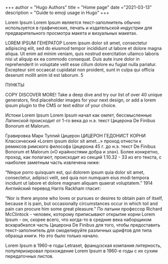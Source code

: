 +++
author = "Hugo Authors"
title = "Home page"
date ="2021-03-13"
description = "Guide to emoji usage in Hugo"
+++


Lorem Ipsum
Lorem Ipsum является текст-заполнитель обычно используется в графических, печать и издательской индустрии для предварительного просмотра макета и визуальных макетах.

LOREM IPSUM ГЕНЕРАТОР
Lorem ipsum dolor sit amet, consectetur adipiscing elit, sed do eiusmod tempor incididunt ut labore et dolore magna aliqua. Ut enim ad minim veniam, quis nostrud exercitation ullamco laboris nisi ut aliquip ex ea commodo consequat. Duis aute irure dolor in reprehenderit in voluptate velit esse cillum dolore eu fugiat nulla pariatur. Excepteur sint occaecat cupidatat non proident, sunt in culpa qui officia deserunt mollit anim id est laborum.
5
 
ПУНКТЫ
 
COPY 
DISCOVER MORE!
Take a deep dive and try our list of over 40 unique generators, find placeholder images for your next design, or add a lorem ipsum plugin to the CMS or text editor of your choice.

Истоки Lorem Ipsum
Lorem Ipsum начал как омлет, бессмысленные Латинской происходит от 1-го века до н.э. текст Цицерона De Finibus Bonorum et Malorum.

Гравировка Марк Туллий Цицерон
ЦИЦЕРОН
ГЕДОНИСТ КОРНИ
Классический «Lorem ipsum dolor sit amet…» проход отнести к ремиксов римского философа Цицерона 45 г. до н.э. текст De Finibus Bonorum et Malorum («О крайностями добра и зла»). Более конкретно, проход, как полагают, происходит из секций 1.10.32 - 33 из его текста, с наиболее заметным часть извлечена ниже:

“Neque porro quisquam est, qui dolorem ipsum quia dolor sit amet, consectetur, adipisci velit, sed quia non numquam eius modi tempora incidunt ut labore et dolore magnam aliquam quaerat voluptatem.”
1914 Английский перевод Harris Rackham гласит:

“Nor is there anyone who loves or pursues or desires to obtain pain of itself, because it is pain, but occasionally circumstances occur in which toil and pain can procure him some great pleasure.”
По латыни профессор Richard McClintock - человек, которому приписывают открытие корни Lorem Ipsum - он, скорее всего, что когда-то в средние века наборщиком вскарабкался часть Цицерона De Finibus для того, чтобы предоставить текст-заполнитель для смоделируйте различных шрифтов для типа образца книги. Но это было только начало.

Lorem Ipsum в 1960-е годы
Letraset, французская компания литерность, популяризировал прохождение Lorem Ipsum в 1960-е годы с их сухим передаточных листов.